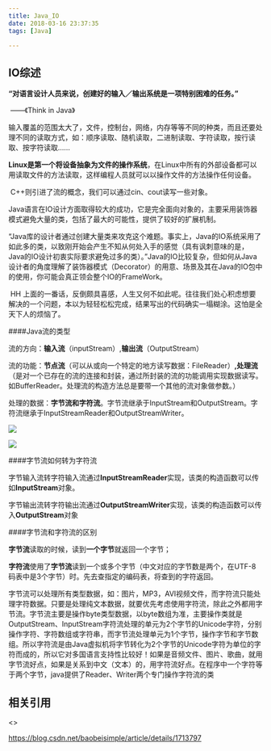 ```yaml
---
title: Java_IO
date: 2018-03-16 23:37:35
tags: [Java]

---
```


## IO综述

**“对语言设计人员来说，创建好的输入／输出系统是一项特别困难的任务。”**

​													――《Think in Java》

输入覆盖的范围太大了，文件，控制台，网络，内存等等不同的种类，而且还要处理不同的读取方式，如：顺序读取、随机读取，二进制读取、字符读取，按行读取、按字符读取……

<!--more-->

​       **Linux是第一个将设备抽象为文件的操作系统**，在Linux中所有的外部设备都可以用读取文件的方法读取，这样编程人员就可以以操作文件的方法操作任何设备。	    

​       C++则引进了流的概念，我们可以通过cin、cout读写一些对象。

​	Java语言在IO设计方面取得较大的成功，它是完全面向对象的，主要采用装饰器模式避免大量的类，包括了最大的可能性，提供了较好的扩展机制。

​       “Java库的设计者通过创建大量类来攻克这个难题。事实上，Java的IO系统采用了如此多的类，以致刚开始会产生不知从何处入手的感觉（具有讽刺意味的是，Java的IO设计初衷实际要求避免过多的类）。”Java的IO比较复杂，但如何从Java设计者的角度理解了装饰器模式（Decorator）的用意、场景及其在Java的IO包中的使用，你可能会真正领会整个IO的FrameWork。

​	HH 上面的一番话，反倒颇具喜感，人生又何不如此呢。往往我们处心积虑想要解决的一个问题，本以为轻轻松松完成，结果写出的代码确实一塌糊涂。这怕是全天下人的烦恼了。

####Java流的类型

流的方向：**输入流**（inputStream）,**输出流**（OutputStream）

流的功能：**节点流**（可以从或向一个特定的地方读写数据：FileReader）**,处理流**（是对一个已存在的流的连接和封装，通过所封装的流的功能调用实现数据读写。如BufferReader。处理流的构造方法总是要带一个其他的流对象做参数。）

处理的数据：**字节流和字符流**。字节流继承于InputStream和OutputStream。字符流继承于InputStreamReader和OutputStreamWriter。

![](../img/JAVAIO1.jpg)

![](../img/JAVAIO2.jpg)

####字节流如何转为字符流

字节输入流转字符输入流通过**InputStreamReader**实现，该类的构造函数可以传如**InputStream**对象。

字节输出流转字符输出流通过**OutputStreamWriter**实现，该类的构造函数可以传入**OutputStream**对象

####字节流和字符流的区别

**字节流**读取的时候，读到**一个字节**就返回一个字节；

**字符流**使用了**字节流**读到一个或多个字节（中文对应的字节数是两个，在UTF\-8码表中是3个字节）时。先去查指定的编码表，将查到的字符返回。

字节流可以处理所有类型数据，如：图片，MP3，AVI视频文件，而字符流只能处理字符数据。只要是处理纯文本数据，就要优先考虑使用字符流，除此之外都用字节流。字节流主要是操作byte类型数据，以byte数组为准，主要操作类就是OutputStream、InputStream字符流处理的单元为2个字节的Unicode字符，分别操作字符、字符数组或字符串，而字节流处理单元为1个字节，操作字节和字节数组。所以字符流是由Java虚拟机将字节转化为2个字节的Unicode字符为单位的字符而成的，所以它对多国语言支持性比较好！如果是音频文件、图片、歌曲，就用字节流好点，如果是关系到中文（文本）的，用字符流好点。在程序中一个字符等于两个字节，java提供了Reader、Writer两个专门操作字符流的类

## 相关引用

<<Thinking In Java>>

https://blog.csdn.net/baobeisimple/article/details/1713797